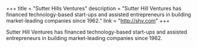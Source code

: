 +++
title = "Sutter Hills Ventures"
description = "Sutter Hill Ventures has financed technology-based start-ups and assisted entrepreneurs in building market-leading companies since 1962."
link = "http://shv.com"
+++

Sutter Hill Ventures has financed technology-based start-ups and assisted entrepreneurs in building market-leading companies since 1962.